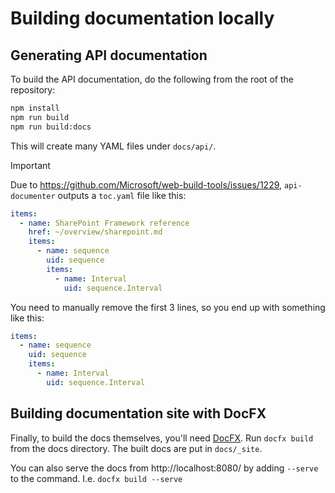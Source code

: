# Building documentation locally

## Generating API documentation

To build the API documentation, do the following from the root of the repository:

```bash
npm install
npm run build
npm run build:docs
```

This will create many YAML files under `docs/api/`.

> [!IMPORTANT]
> Due to <https://github.com/Microsoft/web-build-tools/issues/1229>, `api-documenter` outputs a
> `toc.yaml` file like this:
>
> ```yaml
> items:
>   - name: SharePoint Framework reference
>     href: ~/overview/sharepoint.md
>     items:
>       - name: sequence
>         uid: sequence
>         items:
>           - name: Interval
>             uid: sequence.Interval
> ```
>
> You need to manually remove the first 3 lines, so you end up with something like this:
>
> ```yaml
> items:
>   - name: sequence
>     uid: sequence
>     items:
>       - name: Interval
>         uid: sequence.Interval
> ```

## Building documentation site with DocFX

Finally, to build the docs themselves, you'll need [DocFX](https://dotnet.github.io/docfx/).
Run `docfx build` from the docs directory. The built docs are put in `docs/_site`.

You can also serve the docs from http://localhost:8080/ by adding `--serve` to the command.
I.e. `docfx build --serve`
